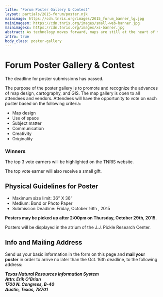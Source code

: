 ```yaml
---
title: "Forum Poster Gallery & Contest"
layout: partials/2015-forum/poster.njk
mainimage: https://cdn.tnris.org/images/2015_forum_banner_lg.jpg
mainimagesm: https://cdn.tnris.org/images/small-web-banner.jpg
mainimagexs: https://cdn.tnris.org/images/xs-banner.jpg
abstract: As technology moves forward, maps are still at the heart of the GIS field. The poster gallery showcases ongoing cartographic innovation in the community.
intro: true
body_class: poster-gallery
---
```

# Forum Poster Gallery & Contest

<div class="alert alert-warning" role="alert">The deadline for poster submissions has passed.</div>

<p class="lead">The purpose of the poster gallery is to promote and recognize the advances of map design, cartography, and GIS. The map gallery is open to all attendees and vendors. Attendees will have the opportunity to vote on each poster based on the following criteria:</p>

- Map design
- Use of space
- Subject matter
- Communication
- Creativity
- Originality

<div class="card card-body well-md">
  <h3>Winners</h3>

<p>The top 3 vote earners will be highlighted on the TNRIS website.</p>
<p>The top vote earner will also receive a small gift.</p>
</div>



## Physical Guidelines for Poster

- Maximum size limit: 36” X 36”
- Medium: Bond or Photo Paper
- Submission Deadline: Friday, October 16th , 2015

**Posters may be picked up after 2:00pm on Thursday, October 29th, 2015.**

Posters will be displayed in the atrium of the J.J. Pickle Research Center.

## Info and Mailing Address

Send us your basic information in the form on this page and **mail your poster** in order to arrive no later than the Oct. 16th deadline, to the following address:

<address>
<strong>Texas Natural Resources Information System<br>
Attn: Erik O'Brian<br>
1700 N. Congress, B-40<br>
Austin, Texas, 78701</strong>
</address>
